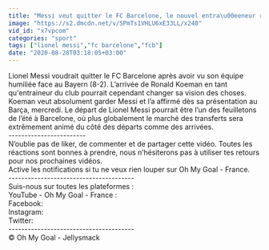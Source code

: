 ```yaml
---
title: "Messi veut quitter le FC Barcelone, le nouvel entra\u00eeneur r\u00e9agit directement ! Oh My Goal"
image: "https://s2.dmcdn.net/v/SPmTs1VHLU6xE33LL/x240"
vid_id: "x7vpcom"
categories: "sport"
tags: ["lionel messi","fc barcelone","fcb"]
date: "2020-08-28T03:18:05+03:00"
---
```

Lionel Messi voudrait quitter le FC Barcelone après avoir vu son équipe humiliée face au Bayern (8-2). L’arrivée de Ronald Koeman en tant qu'entraineur du club pourrait cependant changer sa vision des choses. Koeman veut absolument garder Messi et l’a affirmé dès sa présentation au Barça, mercredi. Le départ de Lionel Messi pourrait être l’un des feuilletons de l’été à Barcelone, où plus globalement le marché des transferts sera extrêmement animé du côté des départs comme des arrivées.  <br>------------------------  <br>N’oublie pas de liker, de commenter et de partager cette vidéo. Toutes les réactions sont bonnes à prendre, nous n’hésiterons pas à utiliser tes retours pour nos prochaines vidéos.  <br>Active les notifications si tu ne veux rien louper sur Oh My Goal - France.  <br>---------------------------------------  <br>Suis-nous sur toutes les plateformes :  <br>YouTube - Oh My Goal - France :   <br>Facebook:   <br>Instagram:   <br>Twitter:   <br>---------------------------------------  <br>© Oh My Goal - Jellysmack
